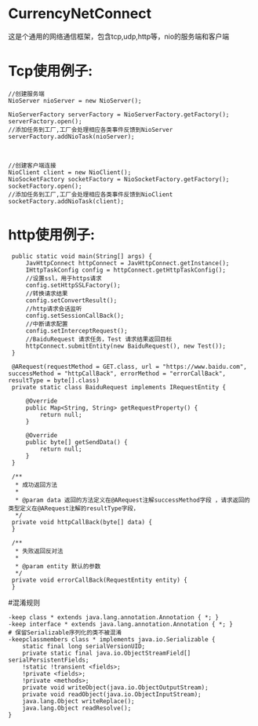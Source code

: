 # CurrencyNetConnect
这是个通用的网络通信框架，包含tcp,udp,http等，nio的服务端和客户端


# Tcp使用例子:

	//创建服务端
	NioServer nioServer = new NioServer();
       
    NioServerFactory serverFactory = NioServerFactory.getFactory();
    serverFactory.open();
    //添加任务到工厂,工厂会处理相应各类事件反馈到NioServer
    serverFactory.addNioTask(nioServer);
    
	

	//创建客户端连接		
    NioClient client = new NioClient();
    NioSocketFactory socketFactory = NioSocketFactory.getFactory();
    socketFactory.open();
    //添加任务到工厂,工厂会处理相应各类事件反馈到NioClient
    socketFactory.addNioTask(client);
    
        
# http使用例子:
    
     public static void main(String[] args) {
         JavHttpConnect httpConnect = JavHttpConnect.getInstance();
         IHttpTaskConfig config = httpConnect.getHttpTaskConfig();
         //设置ssl，用于https请求
         config.setHttpSSLFactory();
         //转换请求结果
         config.setConvertResult();
         //http请求会话监听
         config.setSessionCallBack();
         //中断请求配置
         config.setInterceptRequest();
         //BaiduRequest 请求任务，Test 请求结果返回目标
         httpConnect.submitEntity(new BaiduRequest(), new Test());
     }
     
     @ARequest(requestMethod = GET.class, url = "https://www.baidu.com", successMethod = "httpCallBack", errorMethod = "errorCallBack", resultType = byte[].class)
     private static class BaiduRequest implements IRequestEntity {
 
         @Override
         public Map<String, String> getRequestProperty() {
             return null;
         }
 
         @Override
         public byte[] getSendData() {
             return null;
         }
     }
     
     /**
      * 成功返回方法
      *
      * @param data 返回的方法定义在@ARequest注解successMethod字段 ，请求返回的类型定义在@ARequest注解的resultType字段，
      */
     private void httpCallBack(byte[] data) {
     }
 
     /**
      * 失败返回反对法
      *
      * @param entity 默认的参数
      */
     private void errorCallBack(RequestEntity entity) {
     }


#混淆规则

    -keep class * extends java.lang.annotation.Annotation { *; }
    -keep interface * extends java.lang.annotation.Annotation { *; }
    # 保留Serializable序列化的类不被混淆
    -keepclassmembers class * implements java.io.Serializable {
        static final long serialVersionUID;
        private static final java.io.ObjectStreamField[] serialPersistentFields;
        !static !transient <fields>;
        !private <fields>;
        !private <methods>;
        private void writeObject(java.io.ObjectOutputStream);
        private void readObject(java.io.ObjectInputStream);
        java.lang.Object writeReplace();
        java.lang.Object readResolve();
    }